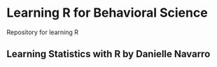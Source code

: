 # Learning R for Behavioral Science
Repository for learning R

## Learning Statistics with R by **Danielle Navarro**



